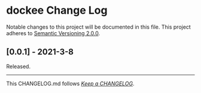 #   dockee Change Log

Notable changes to this project will be documented in this file. This project adheres to [Semantic Versioning 2.0.0](http://semver.org/).

##	[0.0.1] - 2021-3-8

Released.

---
This CHANGELOG.md follows [*Keep a CHANGELOG*](http://keepachangelog.com/).
